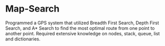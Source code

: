 # Map-Search
Programmed a GPS system that utilized Breadth First Search, Depth First Search, and A* Search to find the most optimal route from one point to another point. Required extensive knowledge on nodes, stack, queue, list and dictionaries.
